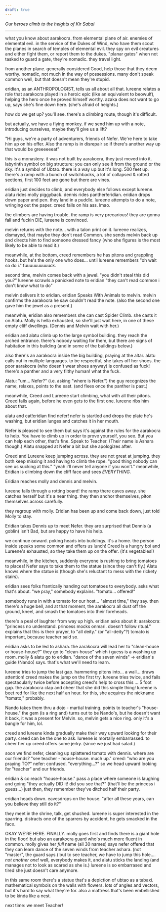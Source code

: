 ```yaml
---
draft: true
---
```

*Our heroes climb to the heights of Kir Sabal*

-----

what you know about aarakocra.
    from elemental plane of air.
    enemies of elemental evil.
    in the service of the Dukes of Wind,
    who have them scout the planes in search of temples of elemental evil.
    they spy on evil creatures and either fight them, or report them to the dukes.
    "planar gates"
    when not tasked to guard a gate, they're nomadic.
    they travel light.

from another plane.
generally considered Good,
help those that they deem worthy.
nomadic, not much in the way of possessions.
many don't speak common well,
but that doesn't mean they're stupid.

eridian, as an ANTHROPOLOGIST, tells us all about all that.
lureene relates a role that aarakocra played in a heroic epic (like an equivalent to beowulf),
    helping the hero once he proved himself worthy.
azaka does not want to go up, says she's fine down here.
    (she's afraid of heights.)

how do we get up?
you'll see. there's a climbing route, though it's difficult.

but actually, we have a flying monkey.
if we send him up with a note, introducing ourselves,
maybe they'll give us a lift?

"Hi guys, we're a party of adventurers, friends of Nefer.
We're here to take him up on his offer.
Also the ramp is in disrepair so if there's another way up that would be greeeeeeat"

this is a monastery.
it was not built by aarakocra, they just moved into it.
labyrinth symbol on big structure: you can only see it from the ground or the sky.
it's a symbol of Ubtao.
there is a way up but it's long. 500 feet up.
there's a ramp with a bunch of switchbacks, a lot of collapsed & rotted sections,
first 100 feet are gone but there are vines.

eridian just decides to climb, and everybody else follows except lureene.
    alatu rides molly piggyback. dennis rides panther!eridian.
    eridian drops down paper and pen. they land in a puddle.
    lureene attempts to do a note, wringing out the paper.
    creed falls on his ass. lmao.

the climbers are having trouble. the ramp is very precarious!
they are gonna fall and fuckin DIE, lureene is convinced.

melvin returns with the note... with a talon print on it.
lureene realizes, dismayed, that maybe they don't read Common.
she sends melvin back up and directs him to find someone dressed fancy
    (who she figures is the most likely to be able to read it.)

meanwhile, at the bottom, creed remembers he has pitons and grappling hooks.
    but he's the only one who does...
    until lureene remembers "oh wait so do i."
        fuuuuuuuuuuck.

second time, melvin comes back with a jewel.
    "you didn't steal this did you?"
lureene scrawls a panicked note to eridian "they can't read common i don't know what to do"

melvin delivers it to eridian. eridian Speaks With Animals to melvin.
    melvin confirms the aarakocra he saw couldn't read the note.
    (also the second one gave him the jewel as a present.)

meanwhle, eridian also remembers she can cast Spider Climb.
    she casts it on Alatu.
Molly is hella exhausted, so she'll just wait here, in one of these empty cliff dwellings.
(Dennis and Melvin wait with her.)

eridian and alatu climb up to the large symbol building.
they reach the arched entrance.
there's nobody waiting for them, but there are signs of habitation in this building
(and in some of the buildings below.)

also there's an aarakocra inside the big building, praying at the altar.
alatu calls out in multiple languages.
    to be respectful, she takes off her shoes.
the poor aarakocra (who doesn't wear shoes anyway) is confused as fuck!
    there's a panther and a very filthy human!
    what the fuck.

Alatu: "um... Nefer?" (i.e. asking "where is Nefer.")
the guy recognizes the name, relaxes, points to the east.
    (and flees once the panther is past.)

meanwhile, Creed and Lureene start climbing, what with all their pitons.
Creed falls again, before he even gets to the first one.
lureene ribs him about that.

alatu and cat!eridian find nefer!
nefer is startled and drops the plate he's washing,
but eridian lunges and catches it in her mouth.

Nefer is pleased to see them but says it's against the rules for the aarakocra to help.
You have to climb up in order to prove yourself, you see.
    But you can help each other, that's fine.
Speak to Teacher. (Their name is Ashara though.)
Alatu snapped at Nefer a bit but she apologizes after.


Creed and Lureene keep jumping across. they are not great at jumping.
they both keep missing it and having to climb the rope.
    "good thing nobody can see us sucking at this."
    "yeah i'll never tell anyone if you won't."
meanwhile, Eridian is climbing down the cliff face and sees *EVERYTHING.*

Eridian reaches molly and dennis and melvin.

lureene falls through a rotting board!
the ramp there caves away.
she catches herself but it's a near thing.
they then anchor themselves, piton themselves across carefully.

they regroup with molly.
    Eridian has been up and come back down, just told Molly to stay.

Eridian takes Dennis up to meet Nefer.
they are surprised that Dennis (a goblin) isn't Bad,
but are happy to have his help.

we continue onward.
poking heads into buildings.
it's a home.
the person inside speaks some common
and offers us lunch!
Creed is a hungry boi and Lureene's exhausted, so they take them up on the offer.
(it's vegetables!)

meanwhile, in the kitchen, suddenly everyone is rushing to bring tomatoes to places!
Nefer says to take them to the statue (since they can't fly.)
Alatu knows where the statue is (though she's reluctant to mess with the rickety stairs).

eridian sees folks frantically handing out tomatoes to everybody. asks what that's about.
"we pray," somebody explains. "tomato... offered!"

somebody runs in with a tomato for our host...
"almost time," they say.
then there's a huge bell, and at that moment,
the aarakocra all dust off the ground, kneel, and smash the tomatoes into their foreheads.

there's a peal of laughter from way up high.
eridian asks about it:
aarakocra: "princess no understand. princess mocks onmari. doesn't follow ritual."
explains that this is their prayer, to "all deity." (or "all-deity"?)
tomato is important, because teacher said so.

eridian asks to be led to ashara.
the aarakocra will lead her to "clean-house or house-house?"
they go to "clean-house" which i guess is a washing up room.
    molly & alatu go to eridian.
"dance of the seven winds" -> eridian's guide (Nando) says.
that's what we'll need to learn.

lureene tries to jump the last gap.
hammering pitons into... a wall... draws attention!
creed makes the jump on the first try.
lureene tries twice, and fails spectacularly twice before accepting creed's help to cross this ... 5 foot gap.
the aarakocra clap and cheer that she did this simple thing!
lureene is beet red for like the next half an hour.
    for this, she acquires the nickname "tomato," probably.

Nando takes them thru a dojo - martial training.
points to teacher's "house-house."
the gem (is a ring and) turns out to be Nando's, but he doesn't want it back, it was a present for Melvin. so, melvin gets a nice ring. only it's a bangle for him, lol.

creed and lureene kinda gradually make their way upward looking for their party.
creed can be the one to ask.
lureene is mortally embarrassed. to cheer her up creed offers some jerky.
    (since we just had salad.)

soon we find nefer, cleaning up splattered tomato with dennis.
where are our friends? "see teacher - house-house. much up."
creed: "who are you praying TO?"
nefer: confused. "everything...?"
so we head upward looking for "teacher" and our friends.

eridian & co reach "house-house."
    pass a place where someone is laughing and going "they actually DID it! did you see that?"
    (that'll be the princess i guess...)
just then, they remember they've ditched half their party.

eridian heads down.
eavesdrops on the house. "after all these years, can you believe they still do it?"

they meet in the shrine, talk, get shushed.
lureene is super interested in the sparring.
    distracts one of the sparrers by accident, he gets smacked in the face.

OKAY WE'RE HERE. FINALLY.
molly goes first and finds there is a giant hole in the floor!
but also an aarakocra guard who's much more fluent in common.
    molly gives her *full* name (all 30 names)
    says nefer offered that they can learn dance of the seven winds from teacher ashara.
    (not "master", the guard says.)
but to see teacher, we have to jump this hole....
    *not another one!*
well, everybody makes it, and alatu sticks the landing (and manages not to look as scared as she is.)
lureene is so embarrased and tired she just doesn't care anymore.

in this same room
there's a statue that's a depiction of ubtao as a tabaxi.
mathematical symbols on the walls with flowers.
    lots of angles and vectors, but it's hard to say what they're for.
also a mattress that's been embellished to be kinda like a nest.

next time: we meet Teacher!